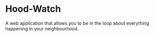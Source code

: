 # Hood-Watch
A web application that allows you to be in the loop about everything happening in your neighbourhood.
